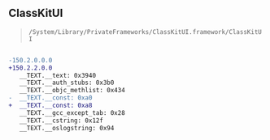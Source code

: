 ## ClassKitUI

> `/System/Library/PrivateFrameworks/ClassKitUI.framework/ClassKitUI`

```diff

-150.2.0.0.0
+150.2.2.0.0
   __TEXT.__text: 0x3940
   __TEXT.__auth_stubs: 0x3b0
   __TEXT.__objc_methlist: 0x434
-  __TEXT.__const: 0xa0
+  __TEXT.__const: 0xa8
   __TEXT.__gcc_except_tab: 0x28
   __TEXT.__cstring: 0x12f
   __TEXT.__oslogstring: 0x94

```
